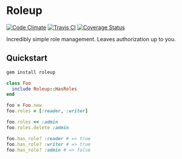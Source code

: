 # Roleup

[![Code Climate](https://codeclimate.com/github/hopsoft/roleup/badges/gpa.svg)](https://codeclimate.com/github/hopsoft/roleup)
[![Travis CI](https://travis-ci.org/hopsoft/roleup.svg)](https://travis-ci.org/hopsoft/roleup)
[![Coverage Status](https://img.shields.io/coveralls/hopsoft/roleup.svg)](https://coveralls.io/r/hopsoft/roleup?branch=master)

Incredibly simple role management.
Leaves authorization up to you.

## Quickstart

```sh
gem install roleup
```

```ruby
class Foo
  include Roleup::HasRoles
end

foo = Foo.new
foo.roles = [:reader, :writer]

foo.roles << :admin
foo.roles.delete :admin

foo.has_role? :reader # => true
foo.has_role? :writer # => true
foo.has_role? :admin # => false
```
